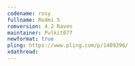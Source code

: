 ```yaml
---
codename: rosy
fullname: Redmi 5
romversion: 4.2 Raven
maintainer: Pulkit077
newformat: true
pling: https://www.pling.com/p/1409396/
xdathread:
---
```

